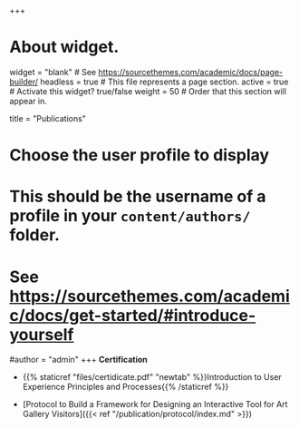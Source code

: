 +++
# About widget.
widget = "blank"  # See https://sourcethemes.com/academic/docs/page-builder/
headless = true  # This file represents a page section.
active = true  # Activate this widget? true/false
weight = 50  # Order that this section will appear in.

title = "Publications"

# Choose the user profile to display
# This should be the username of a profile in your `content/authors/` folder.
# See https://sourcethemes.com/academic/docs/get-started/#introduce-yourself
#author = "admin"
+++
**Certification**
- {{% staticref "files/certidicate.pdf" "newtab" %}}Introduction to User Experience Principles and Processes{{% /staticref %}}

- [Protocol to Build a Framework for Designing an Interactive Tool for Art Gallery Visitors]({{< ref "/publication/protocol/index.md" >}})
